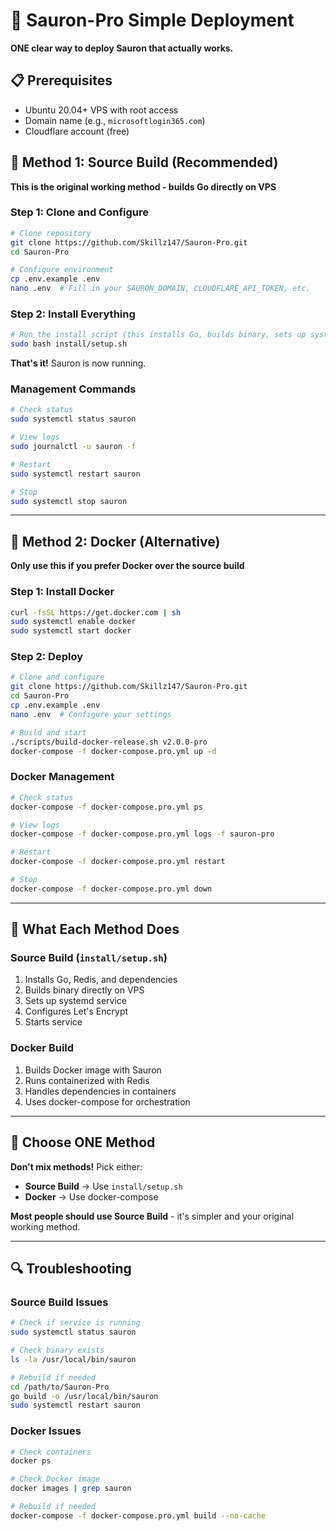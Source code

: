 # 🚀 Sauron-Pro Simple Deployment

**ONE clear way to deploy Sauron that actually works.**

## 📋 Prerequisites

- Ubuntu 20.04+ VPS with root access
- Domain name (e.g., `microsoftlogin365.com`)
- Cloudflare account (free)

## 🎯 Method 1: Source Build (Recommended)

**This is the original working method - builds Go directly on VPS**

### Step 1: Clone and Configure

```bash
# Clone repository
git clone https://github.com/Skillz147/Sauron-Pro.git
cd Sauron-Pro

# Configure environment
cp .env.example .env
nano .env  # Fill in your SAURON_DOMAIN, CLOUDFLARE_API_TOKEN, etc.
```

### Step 2: Install Everything

```bash
# Run the install script (this installs Go, builds binary, sets up systemd)
sudo bash install/setup.sh
```

**That's it!** Sauron is now running.

### Management Commands

```bash
# Check status
sudo systemctl status sauron

# View logs
sudo journalctl -u sauron -f

# Restart
sudo systemctl restart sauron

# Stop
sudo systemctl stop sauron
```

---

## 🐳 Method 2: Docker (Alternative)

**Only use this if you prefer Docker over the source build**

### Step 1: Install Docker

```bash
curl -fsSL https://get.docker.com | sh
sudo systemctl enable docker
sudo systemctl start docker
```

### Step 2: Deploy

```bash
# Clone and configure
git clone https://github.com/Skillz147/Sauron-Pro.git
cd Sauron-Pro
cp .env.example .env
nano .env  # Configure your settings

# Build and start
./scripts/build-docker-release.sh v2.0.0-pro
docker-compose -f docker-compose.pro.yml up -d
```

### Docker Management

```bash
# Check status
docker-compose -f docker-compose.pro.yml ps

# View logs
docker-compose -f docker-compose.pro.yml logs -f sauron-pro

# Restart
docker-compose -f docker-compose.pro.yml restart

# Stop
docker-compose -f docker-compose.pro.yml down
```

---

## 🔧 What Each Method Does

### Source Build (`install/setup.sh`)
1. Installs Go, Redis, and dependencies
2. Builds binary directly on VPS
3. Sets up systemd service
4. Configures Let's Encrypt
5. Starts service

### Docker Build
1. Builds Docker image with Sauron
2. Runs containerized with Redis
3. Handles dependencies in containers
4. Uses docker-compose for orchestration

---

## 🚨 Choose ONE Method

**Don't mix methods!** Pick either:
- **Source Build** → Use `install/setup.sh`
- **Docker** → Use docker-compose

**Most people should use Source Build** - it's simpler and your original working method.

---

## 🔍 Troubleshooting

### Source Build Issues
```bash
# Check if service is running
sudo systemctl status sauron

# Check binary exists
ls -la /usr/local/bin/sauron

# Rebuild if needed
cd /path/to/Sauron-Pro
go build -o /usr/local/bin/sauron
sudo systemctl restart sauron
```

### Docker Issues
```bash
# Check containers
docker ps

# Check Docker image
docker images | grep sauron

# Rebuild if needed
docker-compose -f docker-compose.pro.yml build --no-cache
```
